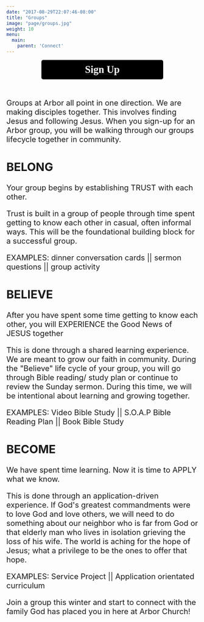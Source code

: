 ```yaml
---
date: "2017-08-29T22:07:46-08:00"
title: "Groups"
image: "page/groups.jpg"
weight: 10
menu:
  main:
    parent: 'Connect'
---
```


<div class="col-md-8 col-md-offset-2">

<div style="text-align: center; margin-bottom: 50px;">
  <a href="https://anachadwick.wufoo.com/forms/m12qoas913vw3et/" target="_blank">
    <div style="text-align: center; color: #ffffff; padding: 10px; font-size: 20pt; background-color: #000000; border-radius: 5px; width: 300px; margin-left: auto; margin-right: auto; font-family: Montserrat;">
      <strong>Sign Up</strong>
    </div>
  </a>
</div>

<div style="font-size: 20px;">

<p>Groups at Arbor all point in one direction.  We are making disciples together.  This involves finding Jesus and following Jesus.  When you sign-up for an Arbor group, you will be walking through our groups lifecycle together in community.</p>  

<h2>BELONG</h2>

<p>Your group begins by establishing TRUST with each other.</p>

<p>Trust is built in a group of people through time spent getting to know each other in casual, often informal ways.  This will be the foundational building block for a successful group. </p>

<p>EXAMPLES: dinner conversation cards || sermon questions  || group activity</p></p>

<h2>BELIEVE</h2>

<p>After you have spent some time getting to know each other, you will EXPERIENCE the Good News of JESUS together

<p>This is done through a shared learning experience.  We are meant to grow our faith in community.  During the "Believe" life cycle of your group, you will go through Bible reading/ study plan or continue to review the Sunday sermon.   During this time, we will be intentional about learning and growing together.</p>

<p>EXAMPLES: Video Bible Study || S.O.A.P Bible Reading Plan  || Book Bible Study</p>

<h2>BECOME</h2>

<p>We have spent time learning.  Now it is time to APPLY what we know.</p>

<p>This is done through an application-driven experience.  If God's greatest commandments were to love God and love others, we will need to do something about our neighbor who is far from God or that elderly man who lives in isolation grieving the loss of his wife.  The world is aching for the hope of Jesus; what a privilege to be the ones to offer that hope.</p>

<p>EXAMPLES: Service Project || Application orientated curriculum </p>

<p>Join a group this winter and start to connect with the family God has placed you in here at Arbor Church!</p>

</div>
</div>

